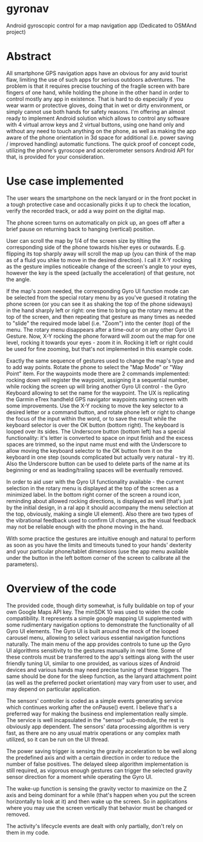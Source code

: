 # gyronav
Android gyroscopic control for a map navigation app (Dedicated to OSMAnd project)

# Abstract

All smartphone GPS navigation apps have an obvious for any avid tourist flaw, limiting the use of such apps for 
serious outdoors adventures. The problem is that it requires precise touching of the fragile screen with bare fingers
of one hand, while holding the phone in the other hand in order to control mostly any app in existence. That is hard to do especially if you wear warm or protective gloves, doing that in wet or dirty environment, or simply cannot use both hands for safety reasons. I'm offering an almost ready to implement Android solution which allows to control any software with 4 virtual arrow keys and 2 virtual 
buttons, using one hand only and without any need to touch anything on the phone, as well as making the app aware of the 
phone orientation in 3d space for additional (i.e. power saving / improved handling) automatic functions. The quick proof of concept 
code, utilizing the phone's gyroscope and accelerometer sensors Android API for that, is provided for your consideration.

# Use case implemented

The user wears the smartphone on the neck lanyard or in the front pocket in a tough protective case and occasionally picks it up 
to check the location, verify the recorded track, or add a way point on the digital map. 

The phone screen turns on automatically on pick up, an goes off after a brief pause on returning back to hanging (vertical) position.

User can scroll the map by 1/4 of the screen size by tilting the corresponding side of the phone towards his/her eyes or outwards. E.g. flipping its top sharply away will scroll the map up (you can think of the map as of a fluid you shke to move in the desired direction). I call it X-Y rocking as the gesture implies noticeable change of the screen's angle to your eyes, however the key is the speed (actually the acceleration) of that gesture, not the angle.

If the map's zoom needed, the corresponding Gyro UI function mode can be selected from the special rotary menu by as you've guesed it rotating the phone screen (or you can see it as shaking the top of the phone sideways) in the hand sharply left or right: one time to bring up the rotary menu at the top of the screen, and then repeating that gesture as many times as needed to "slide" the required mode label (i.e. "Zoom") into the center (top) of the menu. The rotary menu disappears after a time-out or on any other Gyro UI Gesture. Now, X-Y rocking the phone forward will zoom out the map for one level, rocking it towards your eyes - zoom it in. Rocking it left or right could be used for fine zooming, but that's not implemented in this example code.

Exactly the same sequence of gestures used to change the map's type and to add way points. Rotate the phone to select the "Map Mode" or "Way Point" item. For the waypoints mode there are 2 commands implemented: rocking down will register the waypoint, assigning it a sequential number, while rocking the screen up will bring another Gyro UI control - the Gyro Keyboard allowing to set the name for the waypoint. The UX is replicating the Garmin eTrex handheld GPS navigator waypoints naming screen with some improvements. Use the X-Y rocking to move the key selector to a desired letter or a command button, and rotate phone left or right to change the focus of the input within the word, or to save the result while the keyboard selector is over the OK button (bottom right). The keyboard is looped over its sides. The Underscore button (bottom left) has a special functionality: it's letter is converted to space on input finish and the excess spaces are trimmed, so the input name must end with the Underscore to allow moving the keyboard selector to the OK button from it on the keyboard in one step (sounds complicated but actually very natural - try it). Also the Underscore button can be used to delete parts of the name at its beginning or end as leading/trailing spaces will be eventually removed.

In order to aid user with the Gyro UI functionality available - the current selection in the rotary menu is displayed at the top of the screen as a minimized label. In the bottom right corner of the screen a round icon, reminding about allowed rocking directions, is displayed as well (that's just by the initial design, in a ral app it should accompany the menu selection at the top, obviously, making a single UI element). Also there are two types of the vibrational feedback used to confirm UI changes, as the visual feedback may not be reliable enough with the phone moving in the hand.

With some practice the gestures are intuitive enough and natural to perform as soon as you have the limits and timeouts tuned to your hands' dexterity and your particular phone/tablet dimensions (use the app menu available under the button in the left bottom corner of the screen to calibrate all the parameters).

# Overview of the code

The provided code, though dirty somewhat, is fully buildable on top of your own Google Maps API key. The minSDK 10 was used to widen the code compatibility. It represents a simple google mapping UI supplemented with some rudimentary navigation options to demonstrate the functionality of all Gyro UI elements. The Gyro UI is built around the mock of the looped carousel menu, allowing to select various essential navigation functions naturally. The main menu of the app provides controls to tune up the Gyro UI algorithms sensitivity to the gestures manually in real time. Some of these controls must be transferred to the app's settings along with the user friendly tuning UI, similar to one provided, as various sizes of Android devices and various hands may need precise tuning of these triggers. The same should be done for the sleep function, as the lanyard attachment point (as well as the preferred pocket orientation) may vary from user to user, and may depend on particular application.

The sensors' controller is coded as a simple events generating service which continues working after the onPause() event. I believe that's a preferred way for making the business end implementation really simple. The service is well incapsulated in the "sensor" sub-module, the rest is obviously app dependent. The sensors' data processing algorithm is very fast, as there are no any usual matrix operations or any complex math utilized, so it can be run on the UI thread.

The power saving trigger is sensing the gravity acceleration to be well along the predefined axis and with a certain direction in order to reduce the number of false positives. The delayed sleep algorithm implementation is still required, as vigorous enough gestures can trigger the selected gravity sensor direction for a moment while operating the Gyro UI. 

The wake-up function is sensing the gravity vector to maximize on the Z axis and being dominant for a while (that's happen when you put the screen horizontally to look at it) and then wake up the screen. So in applications where you may use the screen vertically that behavior must be changed or removed.

The activity's lifecycle events are dealt with only partially, don't rely on them in my code.
